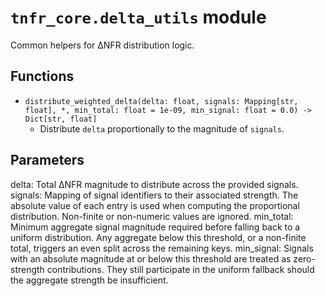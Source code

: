 # `tnfr_core.delta_utils` module
Common helpers for ΔNFR distribution logic.

## Functions
- `distribute_weighted_delta(delta: float, signals: Mapping[str, float], *, min_total: float = 1e-09, min_signal: float = 0.0) -> Dict[str, float]`
  - Distribute ``delta`` proportionally to the magnitude of ``signals``.

Parameters
----------
delta:
    Total ΔNFR magnitude to distribute across the provided signals.
signals:
    Mapping of signal identifiers to their associated strength.  The
    absolute value of each entry is used when computing the proportional
    distribution.  Non-finite or non-numeric values are ignored.
min_total:
    Minimum aggregate signal magnitude required before falling back to a
    uniform distribution.  Any aggregate below this threshold, or a
    non-finite total, triggers an even split across the remaining keys.
min_signal:
    Signals with an absolute magnitude at or below this threshold are
    treated as zero-strength contributions.  They still participate in the
    uniform fallback should the aggregate strength be insufficient.

